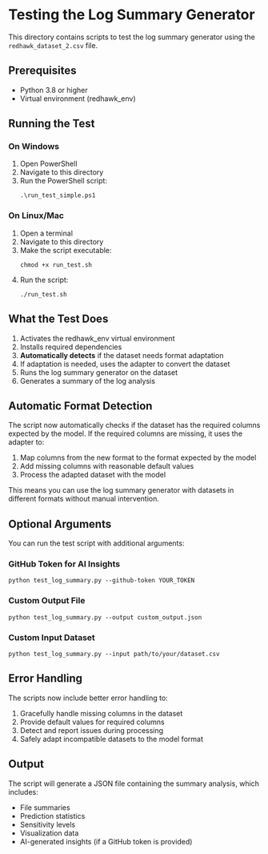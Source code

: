 # Testing the Log Summary Generator

This directory contains scripts to test the log summary generator using the `redhawk_dataset_2.csv` file.

## Prerequisites

- Python 3.8 or higher
- Virtual environment (redhawk_env)

## Running the Test

### On Windows

1. Open PowerShell
2. Navigate to this directory
3. Run the PowerShell script:
   ```
   .\run_test_simple.ps1
   ```

### On Linux/Mac

1. Open a terminal
2. Navigate to this directory
3. Make the script executable:
   ```
   chmod +x run_test.sh
   ```
4. Run the script:
   ```
   ./run_test.sh
   ```

## What the Test Does

1. Activates the redhawk_env virtual environment
2. Installs required dependencies
3. **Automatically detects** if the dataset needs format adaptation
4. If adaptation is needed, uses the adapter to convert the dataset
5. Runs the log summary generator on the dataset
6. Generates a summary of the log analysis

## Automatic Format Detection

The script now automatically checks if the dataset has the required columns expected by the model. If the required columns are missing, it uses the adapter to:

1. Map columns from the new format to the format expected by the model
2. Add missing columns with reasonable default values
3. Process the adapted dataset with the model

This means you can use the log summary generator with datasets in different formats without manual intervention.

## Optional Arguments

You can run the test script with additional arguments:

### GitHub Token for AI Insights

```
python test_log_summary.py --github-token YOUR_TOKEN
```

### Custom Output File

```
python test_log_summary.py --output custom_output.json
```

### Custom Input Dataset

```
python test_log_summary.py --input path/to/your/dataset.csv
```

## Error Handling

The scripts now include better error handling to:

1. Gracefully handle missing columns in the dataset
2. Provide default values for required columns
3. Detect and report issues during processing
4. Safely adapt incompatible datasets to the model format

## Output

The script will generate a JSON file containing the summary analysis, which includes:
- File summaries
- Prediction statistics
- Sensitivity levels
- Visualization data
- AI-generated insights (if a GitHub token is provided) 